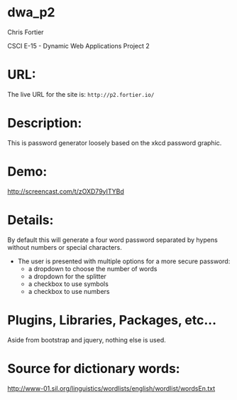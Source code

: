 # dwa_p2

Chris Fortier

CSCI E-15 - Dynamic Web Applications Project 2

# URL:
The live URL for the site is: `http://p2.fortier.io/`

# Description:
This is password generator loosely based on the xkcd password graphic.

# Demo:
http://screencast.com/t/zOXD79yITYBd

# Details:
By default this will generate a four word password separated by hypens without numbers or special characters.
* The user is presented with multiple options for a more secure password:
  * a dropdown to choose the number of words
  * a dropdown for the splitter
  * a checkbox to use symbols
  * a checkbox to use numbers

# Plugins, Libraries, Packages, etc...
Aside from bootstrap and jquery, nothing else is used.

# Source for dictionary words:
http://www-01.sil.org/linguistics/wordlists/english/wordlist/wordsEn.txt
